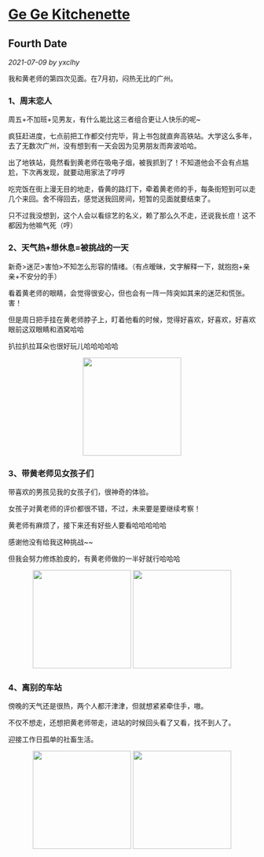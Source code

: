 # [Ge Ge Kitchenette](../index.html)

## Fourth Date

*2021-07-09 by yxclhy*

我和黄老师的第四次见面。在7月初，闷热无比的广州。

### 1、周末恋人

周五+不加班+见男友，有什么能比这三者组合更让人快乐的呢~

疯狂赶进度，七点前把工作都交付完毕，背上书包就直奔高铁站。大学这么多年，去了无数次广州，没有想到有一天会因为见男朋友而奔波哈哈。

出了地铁站，竟然看到黄老师在吸电子烟，被我抓到了！不知道他会不会有点尴尬，下次再发现，就要动用家法了哼哼

吃完饭在街上漫无目的地走，昏黄的路灯下，牵着黄老师的手，每条街短到可以走几个来回。舍不得回去，感觉送我回房间，短暂的见面就要结束了。

只不过我没想到，这个人会以看综艺的名义，赖了那么久不走，还说我长痘！这不都因为他嘛气死（哼）

### 2、天气热+想休息=被挑战的一天

新奇>迷茫>害怕>不知怎么形容的情绪。（有点暧昧，文字解释一下，就抱抱+亲亲+不安分的手）

看着黄老师的眼睛，会觉得很安心，但也会有一阵一阵突如其来的迷茫和慌张。害！

但是周日把手挂在黄老师脖子上，盯着他看的时候，觉得好喜欢，好喜欢，好喜欢眼前这双眼睛和酒窝哈哈

扒拉扒拉耳朵也很好玩儿哈哈哈哈哈

<center class="half" >   
    <img src="https://375432636.github.io/myblog.github.io/20210709/IMG_2854.JPG" width="200" />
</center>

### 3、带黄老师见女孩子们

带喜欢的男孩见我的女孩子们，很神奇的体验。

女孩子对黄老师的评价都很不错，不过，未来要是要继续考察！

黄老师有麻烦了，接下来还有好些人要看哈哈哈哈哈

感谢他没有给我这种挑战~~

但我会努力修炼脸皮的，有黄老师做的一半好就行哈哈哈

<center class="half" >   
    <img src="https://375432636.github.io/myblog.github.io/20210709/IMG_2812.JPG" width="200" />
    <img src="https://375432636.github.io/myblog.github.io/20210709/IMG_2856.JPG" width="200" />
</center>

### 4、离别的车站

傍晚的天气还是很热，两个人都汗津津，但就想紧紧牵住手，嗷。

不仅不想走，还想把黄老师带走，进站的时候回头看了又看，找不到人了。

迎接工作日孤单的社畜生活。

<center class="half" >   
    <img src="https://375432636.github.io/myblog.github.io/20210709/IMG_2829.JPG" width="200" />
    <img src="https://375432636.github.io/myblog.github.io/20210709/IMG_2857.JPG" width="200" /></center>



